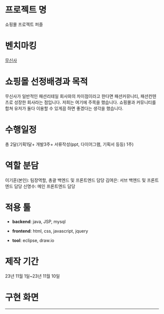 # 프로젝트 명
쇼핑몰 프로젝트 퍼즐
# 벤치마킹
[무신사](https://www.musinsa.com/app/)
# 쇼핑몰 선정배경과 목적
무신사가 일반적인 패션리테일 회사와의 차이점이라고 한다면 패션커뮤니티, 패션컨텐츠로 성장한 회사라는 점입니다.
저희는 여기에 주목을 했습니다. 쇼핑몰과 커뮤니티를 합쳐 유저가 둘다 이용할 수 있게끔 하면 좋겠다는 생각을 했습니다.
# 수행일정
총 2달(기획1달+ 개발3주+ 서류작성(ppt, 다이어그램, 기획서 등등) 1주)
# 역할 분담
이기훈(본인): 팀장역할, 총괄 백엔드 및 프론트엔드 담당
김여은: 서브 백엔드 및 프론트엔드 담당
신명수: 메인 프론트엔드 담당

# 적용 툴
* **backend**: java, JSP, mysql


* **frontend**: html, css, javascript, jquery


* **tool**: eclipse, draw.io
  
# 제작 기간 
23년 11월 1일~23년 11월 10일

# 구현 화면
***
